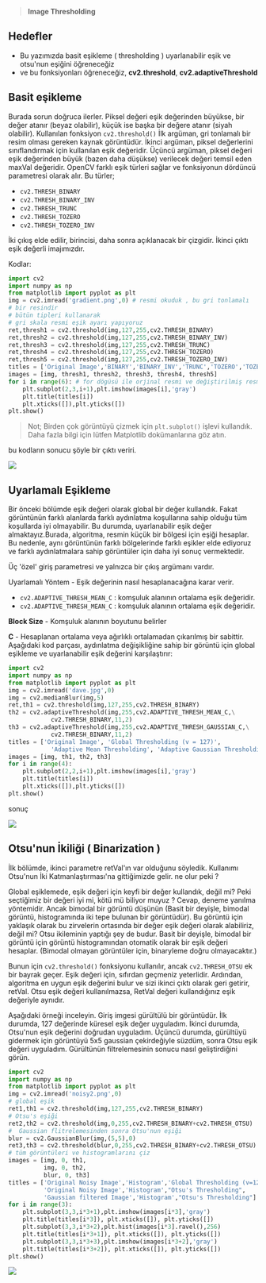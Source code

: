 > **Image Thresholding**

## Hedefler
- Bu yazımızda basit eşikleme ( thresholding ) uyarlanabilir eşik ve otsu'nun eşiğini öğreneceğiz
- ve bu fonksiyonları öğreneceğiz, **cv2.threshold**, **cv2.adaptiveThreshold**

## Basit eşikleme

Burada sorun doğruca ilerler. Piksel değeri eşik değerinden büyükse, bir değer atanır (beyaz olabilir), küçük ise başka bir değere atanır (siyah olabilir). Kullanılan fonksiyon `cv2.threshold()` İlk argüman, gri tonlamalı bir resim olması gereken kaynak görüntüdür. İkinci argüman, piksel değerlerini sınıflandırmak için kullanılan eşik değeridir. Üçüncü argüman, piksel değeri eşik değerinden büyük (bazen daha düşükse) verilecek değeri temsil eden maxVal değeridir. OpenCV farklı eşik türleri sağlar ve fonksiyonun dördüncü parametresi olarak alır.
Bu türler;

- `cv2.THRESH_BINARY`
- `cv2.THRESH_BINARY_INV`
- `cv2.THRESH_TRUNC`
- `cv2.THRESH_TOZERO`
- `cv2.THRESH_TOZERO_INV`

İki çıkış elde edilir, birincisi, daha sonra açıklanacak bir çizgidir. İkinci çıktı eşik değerli imajımızdır.

Kodlar:

```python
import cv2
import numpy as np
from matplotlib import pyplot as plt
img = cv2.imread('gradient.png',0) # resmi okuduk , bu gri tonlamalı
# bir resindir
# bütün tipleri kullanarak
# gri skala resmi eşik ayarı yapıyoruz
ret,thresh1 = cv2.threshold(img,127,255,cv2.THRESH_BINARY)
ret,thresh2 = cv2.threshold(img,127,255,cv2.THRESH_BINARY_INV)
ret,thresh3 = cv2.threshold(img,127,255,cv2.THRESH_TRUNC)
ret,thresh4 = cv2.threshold(img,127,255,cv2.THRESH_TOZERO)
ret,thresh5 = cv2.threshold(img,127,255,cv2.THRESH_TOZERO_INV)
titles = ['Original Image','BINARY','BINARY_INV','TRUNC','TOZERO','TOZERO_INV'] # liste tanımlayıp yukarıda yaptığımız eşik ayarlarını ve isimlerini iki farklı listeye atıyoruz
images = [img, thresh1, thresh2, thresh3, thresh4, thresh5]
for i in range(6): # for dögüsü ile orjinal resmi ve değiştirilmiş resmi ekrana vereceğiz
    plt.subplot(2,3,i+1),plt.imshow(images[i],'gray')
    plt.title(titles[i])
    plt.xticks([]),plt.yticks([])
plt.show()
```

>Not;
Birden çok görüntüyü çizmek için `plt.subplot()` işlevi kullandık. Daha fazla bilgi için lütfen Matplotlib dokümanlarına göz atın.

bu kodların sonucu şöyle bir çıktı veriri.

![](https://github.com/abidrahmank/OpenCV2-Python-Tutorials/raw/master/source/py_tutorials/py_imgproc/py_thresholding/images/threshold.jpg?style=center)

## Uyarlamalı Eşikleme

Bir önceki bölümde eşik değeri olarak global bir değer kullandık. Fakat görüntünün farklı alanlarda farklı aydınlatma koşullarına sahip olduğu tüm koşullarda iyi olmayabilir. Bu durumda, uyarlanabilir eşik değer almaktayız.Burada, algoritma, resmin küçük bir bölgesi için eşiği hesaplar. Bu nedenle, aynı görüntünün farklı bölgelerinde farklı eşikler elde ediyoruz ve farklı aydınlatmalara sahip görüntüler için daha iyi sonuç vermektedir.

Üç 'özel' giriş parametresi ve yalnızca bir çıkış argümanı vardır.

Uyarlamalı Yöntem - Eşik değerinin nasıl hesaplanacağına karar verir.

- `cv2.ADAPTIVE_THRESH_MEAN_C` : komşuluk alanının ortalama eşik değeridir.
- `cv2.ADAPTIVE_THRESH_MEAN_C` : komşuluk alanının ortalama eşik değeridir.

**Block Size** - Komşuluk alanının boyutunu belirler

**C** - Hesaplanan ortalama veya ağırlıklı ortalamadan çıkarılmış bir sabittir.
Aşağıdaki kod parçası, aydınlatma değişikliğine sahip bir görüntü için global eşikleme ve uyarlanabilir eşik değerini karşılaştırır:

```python
import cv2
import numpy as np
from matplotlib import pyplot as plt
img = cv2.imread('dave.jpg',0)
img = cv2.medianBlur(img,5)
ret,th1 = cv2.threshold(img,127,255,cv2.THRESH_BINARY)
th2 = cv2.adaptiveThreshold(img,255,cv2.ADAPTIVE_THRESH_MEAN_C,\
            cv2.THRESH_BINARY,11,2)
th3 = cv2.adaptiveThreshold(img,255,cv2.ADAPTIVE_THRESH_GAUSSIAN_C,\
            cv2.THRESH_BINARY,11,2)
titles = ['Original Image', 'Global Thresholding (v = 127)',
            'Adaptive Mean Thresholding', 'Adaptive Gaussian Thresholding']
images = [img, th1, th2, th3]
for i in range(4):
    plt.subplot(2,2,i+1),plt.imshow(images[i],'gray')
    plt.title(titles[i])
    plt.xticks([]),plt.yticks([])
plt.show()
```
sonuç

![](https://github.com/abidrahmank/OpenCV2-Python-Tutorials/raw/master/source/py_tutorials/py_imgproc/py_thresholding/images/ada_threshold.jpg?style=center)

## Otsu'nun İkiliği (  Binarization )

İlk bölümde, ikinci parametre retVal'ın var olduğunu söyledik. Kullanımı Otsu'nun İki Katmanlaştırması'na gittiğimizde gelir. ne olur peki ?

Global eşiklemede, eşik değeri için keyfi bir değer kullandık, değil mi? Peki seçtiğimiz bir değeri iyi mi, kötü mü biliyor muyuz ? Cevap, deneme yanılma yöntemidir. Ancak bimodal bir görüntü düşünün (Basit bir deyişle, bimodal görüntü, histogramında iki tepe bulunan bir görüntüdür). Bu görüntü için yaklaşık olarak bu zirvelerin ortasında bir değer eşik değeri olarak alabiliriz, değil mi? Otsu ikileminin yaptığı şey de budur. Basit bir deyişle, bimodal bir görüntü için görüntü histogramından otomatik olarak bir eşik değeri hesaplar. (Bimodal olmayan görüntüler için, binaryleme doğru olmayacaktır.)

Bunun için `cv2.threshold()` fonksiyonu kullanılır, ancak `cv2.THRESH_OTSU` ek bir bayrak geçer. Eşik değeri için, sıfırdan geçmeniz yeterlidir. Ardından, algoritma en uygun eşik değerini bulur ve sizi ikinci çıktı olarak geri getirir, retVal. Otsu eşik değeri kullanılmazsa, RetVal değeri kullandığınız eşik değeriyle aynıdır.

Aşağıdaki örneği inceleyin. Giriş imgesi gürültülü bir görüntüdür. İlk durumda, 127 değerinde küresel eşik değer uyguladım. İkinci durumda, Otsu'nun eşik değerini doğrudan uyguladım. Üçüncü durumda, gürültüyü gidermek için görüntüyü 5x5 gaussian çekirdeğiyle süzdüm, sonra Otsu eşik değeri uyguladım. Gürültünün filtrelemesinin sonucu nasıl geliştirdiğini görün.

```python
import cv2
import numpy as np
from matplotlib import pyplot as plt
img = cv2.imread('noisy2.png',0)
# global eşik
ret1,th1 = cv2.threshold(img,127,255,cv2.THRESH_BINARY)
# Otsu's eşiği
ret2,th2 = cv2.threshold(img,0,255,cv2.THRESH_BINARY+cv2.THRESH_OTSU)
#  Gaussian flitrelemesinden sonra Otsu'nun eşiği
blur = cv2.GaussianBlur(img,(5,5),0)
ret3,th3 = cv2.threshold(blur,0,255,cv2.THRESH_BINARY+cv2.THRESH_OTSU)
# tüm görüntüleri ve histogramlarını çiz
images = [img, 0, th1,
          img, 0, th2,
          blur, 0, th3]
titles = ['Original Noisy Image','Histogram','Global Thresholding (v=127)',
          'Original Noisy Image','Histogram',"Otsu's Thresholding",
          'Gaussian filtered Image','Histogram',"Otsu's Thresholding"]
for i in range(3):
    plt.subplot(3,3,i*3+1),plt.imshow(images[i*3],'gray')
    plt.title(titles[i*3]), plt.xticks([]), plt.yticks([])
    plt.subplot(3,3,i*3+2),plt.hist(images[i*3].ravel(),256)
    plt.title(titles[i*3+1]), plt.xticks([]), plt.yticks([])
    plt.subplot(3,3,i*3+3),plt.imshow(images[i*3+2],'gray')
    plt.title(titles[i*3+2]), plt.xticks([]), plt.yticks([])
plt.show()
```

![](https://github.com/abidrahmank/OpenCV2-Python-Tutorials/raw/master/source/py_tutorials/py_imgproc/py_thresholding/images/otsu.jpg?style=center)
